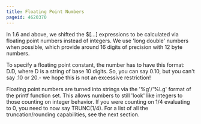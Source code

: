 ```yaml
---
title: Floating Point Numbers
pageid: 4620370
---
```


In 1.6 and above, we shifted the $[...] expressions to be calculated via floating point numbers instead of integers. We use 'long double' numbers when possible, which provide around 16 digits of precision with 12 byte numbers. 


To specify a floating point constant, the number has to have this format: D.D, where D is a string of base 10 digits. So, you can say 0.10, but you can't say .10 or 20.- we hope this is not an excessive restriction! 


Floating point numbers are turned into strings via the '%g'/'%Lg' format of the printf function set. This allows numbers to still 'look' like integers to those counting on integer behavior. If you were counting on 1/4 evaluating to 0, you need to now say TRUNC(1/4). For a list of all the truncation/rounding capabilities, see the next section.


